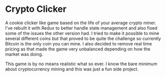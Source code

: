 # Crypto Clicker
A cookie clicker like game based on the life of your average crypto miner. I've rebuilt it with Redux to better handle state management and also fixed some of the issues the other version had. I tried to make it possible to mine several different coins but that proved to be quite the challenge so currently Bitcoin is the only coin you can mine. I also decided to remove real time pricing as that made the game very unbalanced depending on how the market was doing.

This game is by no means realistic what so ever. I know the bare minimum about cryptocurrency mining and this was just a fun side project.

